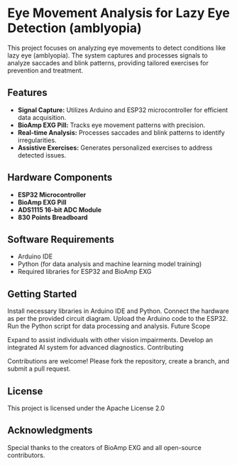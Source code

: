 # Eye Movement Analysis for Lazy Eye Detection (amblyopia)

This project focuses on analyzing eye movements to detect conditions like lazy eye (amblyopia). The system captures and processes signals to analyze saccades and blink patterns, providing tailored exercises for prevention and treatment.  

## Features  
- **Signal Capture:** Utilizes Arduino and ESP32 microcontroller for efficient data acquisition.  
- **BioAmp EXG Pill:** Tracks eye movement patterns with precision.  
- **Real-time Analysis:** Processes saccades and blink patterns to identify irregularities.  
- **Assistive Exercises:** Generates personalized exercises to address detected issues.  

## Hardware Components  
- **ESP32 Microcontroller**  
- **BioAmp EXG Pill**  
- **ADS1115 16-bit ADC Module**  
- **830 Points Breadboard**  

## Software Requirements  
- Arduino IDE  
- Python (for data analysis and machine learning model training)  
- Required libraries for ESP32 and BioAmp EXG  

## Getting Started  
Install necessary libraries in Arduino IDE and Python.
Connect the hardware as per the provided circuit diagram.
Upload the Arduino code to the ESP32.
Run the Python script for data processing and analysis.
Future Scope

Expand to assist individuals with other vision impairments.
Develop an integrated AI system for advanced diagnostics.
Contributing

Contributions are welcome! Please fork the repository, create a branch, and submit a pull request.

## License

This project is licensed under the Apache License 2.0

## Acknowledgments

Special thanks to the creators of BioAmp EXG and all open-source contributors.
